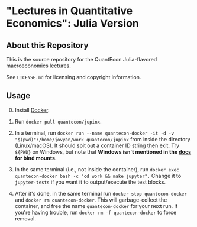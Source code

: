 # "Lectures in Quantitative Economics": Julia Version

## About this Repository 

This is the source repository for the QuantEcon Julia-flavored macroeconomics lectures. 

See `LICENSE.md` for licensing and copyright information. 

## Usage

0. Install [Docker](https://www.docker.com/).

1. Run `docker pull quantecon/jupinx`. 

2. In a terminal, run `docker run --name quantecon-docker -it -d -v "$(pwd)":/home/jovyan/work quantecon/jupinx` from inside the directory (Linux/macOS). It should spit out a container ID string then exit. Try `${PWD}` on Windows, but note that **Windows isn't mentioned in the [docs](https://docs.docker.com/storage/bind-mounts/) for bind mounts.**  

3. In the same terminal (i.e., not inside the container), run `docker exec quantecon-docker bash -c "cd work && make jupyter".` Change it to `jupyter-tests` if you want it to output/execute the test blocks. 

4. After it's done, in the same terminal run `docker stop quantecon-docker` and `docker rm quantecon-docker`. This will garbage-collect the container, and free the name `quantecon-docker` for your next run. If you're having trouble, run `docker rm -f quantecon-docker` to force removal. 

